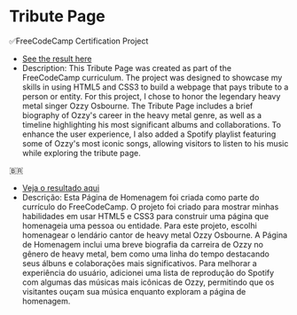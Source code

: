 # Tribute Page
 ✅FreeCodeCamp Certification Project
- [See the result here](https://viniciusluz99.github.io/Project-Tribute-Page/)
- Description: This Tribute Page was created as part of the FreeCodeCamp curriculum. The project was designed to showcase my skills in using HTML5 and CSS3 to build a webpage that pays tribute to a person or entity. For this project, I chose to honor the legendary heavy metal singer Ozzy Osbourne.
The Tribute Page includes a brief biography of Ozzy's career in the heavy metal genre, as well as a timeline highlighting his most significant albums and collaborations. To enhance the user experience, I also added a Spotify playlist featuring some of Ozzy's most iconic songs, allowing visitors to listen to his music while exploring the tribute page.

:brazil:
- [Veja o resultado aqui](https://viniciusluz99.github.io/Project-Tribute-Page/)
- Descrição: Esta Página de Homenagem foi criada como parte do currículo do FreeCodeCamp. O projeto foi criado para mostrar minhas habilidades em usar HTML5 e CSS3 para construir uma página que homenageia uma pessoa ou entidade. Para este projeto, escolhi homenagear o lendário cantor de heavy metal Ozzy Osbourne.
A Página de Homenagem inclui uma breve biografia da carreira de Ozzy no gênero de heavy metal, bem como uma linha do tempo destacando seus álbuns e colaborações mais significativos. Para melhorar a experiência do usuário, adicionei uma lista de reprodução do Spotify com algumas das músicas mais icônicas de Ozzy, permitindo que os visitantes ouçam sua música enquanto exploram a página de homenagem.
